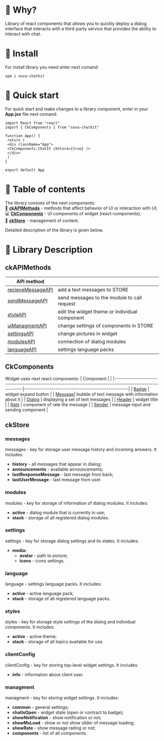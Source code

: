 # :rainbow: Why?
Library of react components that allows you to quickly deploy a dialog interface that interacts with a third-party service that provides the ability to interact with chat.

# :space_invader: Install
For install library you need enter next comand:
```
npm i sova-chatkit
```

# :rocket: Quick start
For quick start and make changes to a library component, enter in your **App.jsx** file next comand: 
```
import React from "react"
import { CkComponents } from "sova-chatkit"
 
function App() {
 return (
 <div className="App">
 <CkComponents.ChatIt ckStore={true} />
 </div>
 )
}
 
export default App
```

# :crown: Table of contents
The library consists of the next components:  
:wrench: **[ckAPIMethods](#1)** - methods that affect behavior of UI or interaction with UI;  
:computer: **[CkComponents](#2)** - UI components of widget (react-components);  
:blue_book: **[ckStore](#3)** - management of content.  

Detailed description of the library is given below.
 
 
# :memo: Library Description
## ckAPIMethods <a name="1"></a>
| API method                                                                                                                            |                     | 
|---------------------------------------------------------------------------------------------------------------------------------------|---------------------| 
| [recieveMessageAPI](https://github.com/sovaai/chatKit-lib/blob/master/docs/apimethods/recieveMessageAPI.md "Read about this method")  | add a text messages to STORE  |
| [sendMessageAPI](https://github.com/sovaai/chatKit-lib/blob/master/docs/apimethods/sendMessageAPI.md "Read about this method")        | send messages to the module to call request     | 
| [styleAPI](https://github.com/sovaai/chatKit-lib/blob/master/docs/apimethods/styleAPI.md "Read about this method")                    | edit the widget theme or individual component     | 
| [uiManagmentAPI](https://github.com/sovaai/chatKit-lib/blob/master/docs/apimethods/uiManagmentAPI.md "Read about this method")        | change settings of components in STORE     |
| [settingsAPI](https://github.com/sovaai/chatKit-lib/blob/master/docs/apimethods/settingsAPI.md "Read about this method")              | change pictures in widget     | 
| [modulesAPI](https://github.com/sovaai/chatKit-lib/blob/master/docs/apimethods/modulesAPI.md "Read about this method")                | connection of dialog modules   |
| [languageAPI](https://github.com/sovaai/chatKit-lib/blob/master/docs/apimethods/languageAPI%20.md "Read about this method")           | settings language packs    |
 
 
## CkComponents <a name="2"></a>
Widget uses next react components:
| Component                                                                                                   |                                                     | 
|-------------------------------------------------------------------------------------------------------------|-----------------------------------------------------| 
| [Badge](https://github.com/sovaai/chatKit-lib/blob/master/docs/components/badge.md "Read about badge")      | widget expand button                                |
| [Message](https://github.com/sovaai/chatKit-lib/blob/master/docs/components/message.md "Read about message")| bubble of text message with information about it    | 
| [Dialog](https://github.com/sovaai/chatKit-lib/blob/master/docs/components/dialog.md "Read about dialog")   | displaying a set of text messages                   |
| [Header](https://github.com/sovaai/chatKit-lib/blob/master/docs/components/header.md "Read about header")   | widget title                                        | 
| [Rate](https://github.com/sovaai/chatKit-lib/blob/master/docs/components/rate.md "Read about rate")         | component of rate the message                       | 
| [Sender](https://github.com/sovaai/chatKit-lib/blob/master/docs/components/sender.md "Read about sender")   | message input and sending component                 | 


## ckStore<a name="3"></a>
### **messages**  
messages - key for storage user message history and incoming answers. It includes:  
* **history** - all messages that appear in dialog;  
* **announcements** - available announcements;  
* **lastResponseMessage** - last message from back;  
* **lastUserMessage** - last message from user.  


### **modules**  
modules - key for storage of information of dialog modules. It includes:  
* **active** - dialog module that is currently in use;  
* **stack** - storage of all registered dialog modules.  

### **settings** 
settings - key for storage dialog settings and its states. It includes:  
* **media:**
   * **avatar** - path to picture;  
   * **icons** - icons settings.  
   
### **language** 
language - settings language packs. It includes:  
* **active** - active language pack;  
* **stack** - storage of all registered language packs.  

### **styles** 
styles - key for storage style settings of the dialog and individual components. It includes:  
* **active** - active theme;  
* **stack** - storage of all topics available for use.  

### **clientConfig** 
clientConfig - key for storing top-level widget settings. It includes:  
* **info** - information about client user.  

### **managment** 
managment - key for storing widget settings. It includes:  
* **common** - general settings;  
* **chatIsOpen** - widget state (open or contract to badge);  
* **showNotification** - show notification or not;  
* **showMsLoad** - show or not show slider of message loading;  
* **showRate** - show message raiting or not;  
* **components** - list of all components.  
